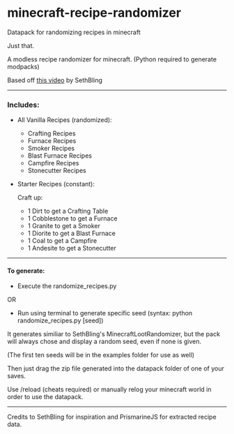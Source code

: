 # minecraft-recipe-randomizer
Datapack for randomizing recipes in minecraft

Just that.

A modless recipe randomizer for minecraft. (Python required to generate modpacks)

Based off [this video](https://www.youtube.com/watch?v=3JEXAZOrykQ) by SethBling

***

### Includes:

 - All Vanilla Recipes (randomized):
   - Crafting Recipes
   - Furnace Recipes
   - Smoker Recipes
   - Blast Furnace Recipes
   - Campfire Recipes
   - Stonecutter Recipes
   
 - Starter Recipes (constant):
   
   Craft up:
 
   - 1 Dirt to get a Crafting Table
   - 1 Cobblestone to get a Furnace
   - 1 Granite to get a Smoker
   - 1 Diorite to get a Blast Furnace
   - 1 Coal to get a Campfire
   - 1 Andesite to get a Stonecutter

***

#### To generate:
  
 - Execute the randomize_recipes.py
  
  OR
  
 - Run using terminal to generate specific seed (syntax: python randomize_recipes.py [seed])

It generates similiar to SethBling's MinecraftLootRandomizer, but
the pack will always chose and display a random seed, even if none is given.

(The first ten seeds will be in the examples folder for use as well)

Then just drag the zip file generated into the datapack folder of one of your saves. 

Use /reload (cheats required) or manually relog your minecraft world in order to use the datapack.


***


Credits to SethBling for inspiration and PrismarineJS for extracted recipe data.
